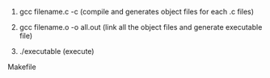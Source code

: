 1. gcc filename.c -c (compile and generates object files for each .c files)

2. gcc filename.o -o all.out (link all the object files and generate executable  file)

3. ./executable (execute)

Makefile